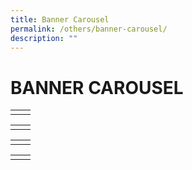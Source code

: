```yaml
---
title: Banner Carousel
permalink: /others/banner-carousel/
description: ""
---
```

# BANNER CAROUSEL

|   |   |
|---|---|
|   |   |

|   |   |
|---|---|
|   |   |

|   |   |
|---|---|
|   |   |

|   |   |
|---|---|
|   |   |